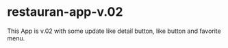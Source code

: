 # restauran-app-v.02
This App is v.02 with some update like detail button, like button and favorite menu.
